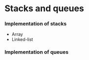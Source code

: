 # Stacks and queues

### Implementation of stacks

* Array
* Linked-list

### Implementation of queues

